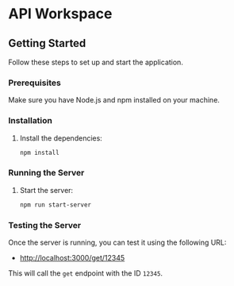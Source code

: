 # API Workspace

## Getting Started

Follow these steps to set up and start the application.

### Prerequisites

Make sure you have Node.js and npm installed on your machine.

### Installation

1. Install the dependencies:
    ```bash
    npm install
    ```

### Running the Server

1. Start the server:
    ```bash
    npm run start-server
    ```

### Testing the Server

Once the server is running, you can test it using the following URL:
- [http://localhost:3000/get/12345](http://localhost:3000/get/12345)

This will call the `get` endpoint with the ID `12345`.